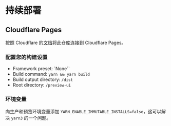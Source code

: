 # 持续部署

## Cloudflare Pages

按照 Cloudflare 的[文档](https://developers.cloudflare.com/pages/get-started/guide/)将此仓库连接到 Cloudflare Pages。

### 配置您的构建设置

- Framework preset: `None``
- Build command: `yarn && yarn build`
- Build output directory: `/dist`
- Root directory: `/preview-ui`

### 环境变量

向生产和预览环境变量添加 `YARN_ENABLE_IMMUTABLE_INSTALLS=false`，这可以解决 `yarn3` 的一个问题。
